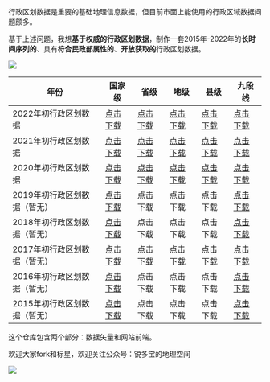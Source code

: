 行政区划数据是重要的基础地理信息数据，但目前市面上能使用的行政区域数据问题颇多。

基于上述问题，我想**基于权威的行政区划数据**，制作一套2015年-2022年的**长时间序列的**、具有**符合民政部属性的**、**开放获取的**行政区划数据。

![](http://pics.landcover100.com/pics/20222228/630b5a5878fdb.png)



| 年份                         | 国家级                                           | 省级                                             | 地级                                             | 县级                                             | 九段线                                           |
| ---------------------------- | ------------------------------------------------ | ------------------------------------------------ | ------------------------------------------------ | ------------------------------------------------ | ------------------------------------------------ |
| 2022年初行政区划数据         | [点击下载](https://wwu.lanzout.com/i3PaU0b5j6cj) | [点击下载](https://wwu.lanzout.com/iwGGP0b5j6li) | [点击下载](https://wwu.lanzout.com/i2kBH0b5j6if) | [点击下载](https://wwu.lanzout.com/i9ntL0b5j6re) | [点击下载](https://wwu.lanzout.com/ifQ0t0b5j6gd) |
| 2021年初行政区划数据         | [点击下载](https://wwu.lanzout.com/i3PaU0b5j6cj) | [点击下载](https://wwu.lanzout.com/iNfoV0b5j6na) | [点击下载](https://wwu.lanzout.com/i6MFs0b5j6eb) | [点击下载](https://wwu.lanzout.com/iK9Hc0b5j70d) | [点击下载](https://wwu.lanzout.com/ifQ0t0b5j6gd) |
| 2020年初行政区划数据         | [点击下载](https://wwu.lanzout.com/i3PaU0b5j6cj) | [点击下载](https://wwu.lanzout.com/iZY7z0b5k68b) | [点击下载](https://wwu.lanzout.com/i9VZH0b5k5wj) | [点击下载](https://wwu.lanzout.com/ilAZW0b5k76f) | [点击下载](https://wwu.lanzout.com/ifQ0t0b5j6gd) |
| 2019年初行政区划数据（暂无） | [点击下载](https://wwu.lanzout.com/i3PaU0b5j6cj) | 点击下载                                         | 点击下载                                         | 点击下载                                         | [点击下载](https://wwu.lanzout.com/ifQ0t0b5j6gd) |
| 2018年初行政区划数据（暂无） | [点击下载](https://wwu.lanzout.com/i3PaU0b5j6cj) | 点击下载                                         | 点击下载                                         | 点击下载                                         | [点击下载](https://wwu.lanzout.com/ifQ0t0b5j6gd) |
| 2017年初行政区划数据（暂无） | [点击下载](https://wwu.lanzout.com/i3PaU0b5j6cj) | 点击下载                                         | 点击下载                                         | 点击下载                                         | [点击下载](https://wwu.lanzout.com/ifQ0t0b5j6gd) |
| 2016年初行政区划数据（暂无） | [点击下载](https://wwu.lanzout.com/i3PaU0b5j6cj) | 点击下载                                         | 点击下载                                         | 点击下载                                         | [点击下载](https://wwu.lanzout.com/ifQ0t0b5j6gd) |
| 2015年初行政区划数据（暂无） | [点击下载](https://wwu.lanzout.com/i3PaU0b5j6cj) | 点击下载                                         | 点击下载                                         | 点击下载                                         | [点击下载](https://wwu.lanzout.com/ifQ0t0b5j6gd) |

这个仓库包含两个部分：数据矢量和网站前端。

欢迎大家fork和标星，欢迎关注公众号：锐多宝的地理空间

![](http://pics.landcover100.com/pics/6241778738d1e.jpg)
